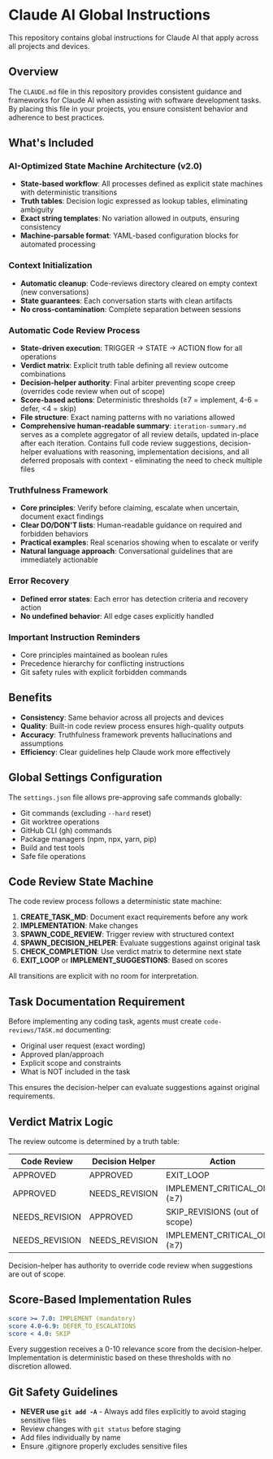 # Claude AI Global Instructions

This repository contains global instructions for Claude AI that apply across all projects and devices.

## Overview

The `CLAUDE.md` file in this repository provides consistent guidance and frameworks for Claude AI when assisting with software development tasks. By placing this file in your projects, you ensure consistent behavior and adherence to best practices.

## What's Included

### AI-Optimized State Machine Architecture (v2.0)
- **State-based workflow**: All processes defined as explicit state machines with deterministic transitions
- **Truth tables**: Decision logic expressed as lookup tables, eliminating ambiguity
- **Exact string templates**: No variation allowed in outputs, ensuring consistency
- **Machine-parsable format**: YAML-based configuration blocks for automated processing

### Context Initialization
- **Automatic cleanup**: Code-reviews directory cleared on empty context (new conversations)
- **State guarantees**: Each conversation starts with clean artifacts
- **No cross-contamination**: Complete separation between sessions

### Automatic Code Review Process
- **State-driven execution**: TRIGGER → STATE → ACTION flow for all operations
- **Verdict matrix**: Explicit truth table defining all review outcome combinations
- **Decision-helper authority**: Final arbiter preventing scope creep (overrides code review when out of scope)
- **Score-based actions**: Deterministic thresholds (≥7 = implement, 4-6 = defer, <4 = skip)
- **File structure**: Exact naming patterns with no variations allowed
- **Comprehensive human-readable summary**: `iteration-summary.md` serves as a complete aggregator of all review details, updated in-place after each iteration. Contains full code review suggestions, decision-helper evaluations with reasoning, implementation decisions, and all deferred proposals with context - eliminating the need to check multiple files

### Truthfulness Framework
- **Core principles**: Verify before claiming, escalate when uncertain, document exact findings
- **Clear DO/DON'T lists**: Human-readable guidance on required and forbidden behaviors
- **Practical examples**: Real scenarios showing when to escalate or verify
- **Natural language approach**: Conversational guidelines that are immediately actionable

### Error Recovery
- **Defined error states**: Each error has detection criteria and recovery action
- **No undefined behavior**: All edge cases explicitly handled

### Important Instruction Reminders
- Core principles maintained as boolean rules
- Precedence hierarchy for conflicting instructions
- Git safety rules with explicit forbidden commands

## Benefits

- **Consistency**: Same behavior across all projects and devices
- **Quality**: Built-in code review process ensures high-quality outputs
- **Accuracy**: Truthfulness framework prevents hallucinations and assumptions
- **Efficiency**: Clear guidelines help Claude work more effectively

## Global Settings Configuration

The `settings.json` file allows pre-approving safe commands globally:
- Git commands (excluding `--hard` reset)
- Git worktree operations
- GitHub CLI (gh) commands
- Package managers (npm, npx, yarn, pip)
- Build and test tools
- Safe file operations

## Code Review State Machine

The code review process follows a deterministic state machine:
1. **CREATE_TASK_MD**: Document exact requirements before any work
2. **IMPLEMENTATION**: Make changes
3. **SPAWN_CODE_REVIEW**: Trigger review with structured context
4. **SPAWN_DECISION_HELPER**: Evaluate suggestions against original task
5. **CHECK_COMPLETION**: Use verdict matrix to determine next state
6. **EXIT_LOOP** or **IMPLEMENT_SUGGESTIONS**: Based on scores

All transitions are explicit with no room for interpretation.

## Task Documentation Requirement

Before implementing any coding task, agents must create `code-reviews/TASK.md` documenting:
- Original user request (exact wording)
- Approved plan/approach
- Explicit scope and constraints
- What is NOT included in the task

This ensures the decision-helper can evaluate suggestions against original requirements.

## Verdict Matrix Logic

The review outcome is determined by a truth table:

| Code Review    | Decision Helper | Action                           |
|----------------|-----------------|----------------------------------|
| APPROVED       | APPROVED        | EXIT_LOOP                        |
| APPROVED       | NEEDS_REVISION  | IMPLEMENT_CRITICAL_ONLY (≥7)     |
| NEEDS_REVISION | APPROVED        | SKIP_REVISIONS (out of scope)   |
| NEEDS_REVISION | NEEDS_REVISION  | IMPLEMENT_CRITICAL_ONLY (≥7)     |

Decision-helper has authority to override code review when suggestions are out of scope.

## Score-Based Implementation Rules

```yaml
score >= 7.0: IMPLEMENT (mandatory)
score 4.0-6.9: DEFER_TO_ESCALATIONS
score < 4.0: SKIP
```

Every suggestion receives a 0-10 relevance score from the decision-helper. Implementation is deterministic based on these thresholds with no discretion allowed.

## Git Safety Guidelines

- **NEVER use `git add -A`** - Always add files explicitly to avoid staging sensitive files
- Review changes with `git status` before staging
- Add files individually by name
- Ensure .gitignore properly excludes sensitive files